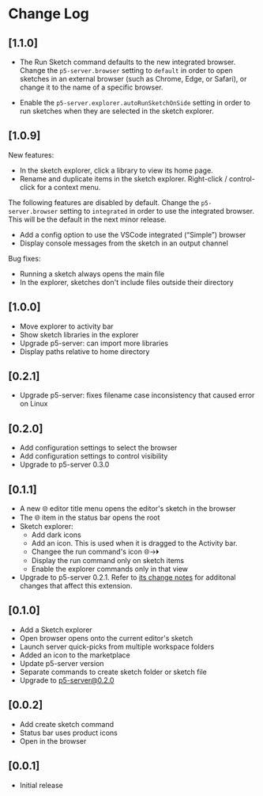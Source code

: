# Change Log

## [1.1.0]

- The Run Sketch command defaults to the new integrated browser. Change the
  `p5-server.browser` setting to `default` in order to open sketches in an
  external browser (such as Chrome, Edge, or Safari), or change it to the name
  of a specific browser.

- Enable the `p5-server.explorer.autoRunSketchOnSide` setting in order to run
  sketches when they are selected in the sketch explorer.

## [1.0.9]

New features:

- In the sketch explorer, click a library to view its home page.
- Rename and duplicate items in the sketch explorer. Right-click / control-click
  for a context menu.

The following features are disabled by default. Change the `p5-server.browser`
setting to `integrated` in order to use the integrated browser. This will be the
default in the next minor release.

- Add a config option to use the VSCode integrated (“Simple”) browser
- Display console messages from the sketch in an output channel

Bug fixes:

- Running a sketch always opens the main file
- In the explorer, sketches don't include files outside their directory

## [1.0.0]

- Move explorer to activity bar
- Show sketch libraries in the explorer
- Upgrade p5-server: can import more libraries
- Display paths relative to home directory

## [0.2.1]

- Upgrade p5-server: fixes filename case inconsistency that caused error on Linux

## [0.2.0]

- Add configuration settings to select the browser
- Add configuration settings to control visibility
- Upgrade to p5-server 0.3.0

## [0.1.1]

- A new 🌐 editor title menu opens the editor's sketch in the browser
- The 🌐 item in the status bar opens the root
- Sketch explorer:
  - Add dark icons
  - Add an icon. This is used when it is dragged to the Activity bar.
  - Changee the run command's icon 🌐->🞂
  - Display the run command only on sketch items
  - Enable the explorer commands only in that view
- Upgrade to p5-server 0.2.1. Refer to [its change
  notes](https://github.com/osteele/p5-server/blob/master/CHANGELOG.md#change-log)
  for additonal changes that affect this extension.

## [0.1.0]

- Add a Sketch explorer
- Open browser opens onto the current editor's sketch
- Launch server quick-picks from multiple workspace folders
- Added an icon to the marketplace
- Update p5-server version
- Separate commands to create sketch folder or sketch file
- Upgrade to p5-server@0.2.0

## [0.0.2]

- Add create sketch command
- Status bar uses product icons
- Open in the browser

## [0.0.1]

- Initial release
